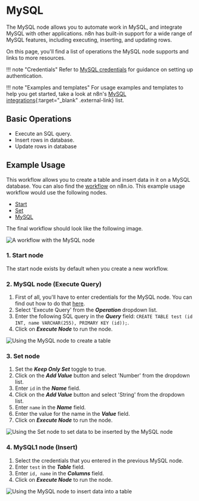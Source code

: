 # MySQL

The MySQL node allows you to automate work in MySQL, and integrate MySQL with other applications. n8n has built-in support for a wide range of MySQL features, including executing, inserting, and updating rows.

On this page, you'll find a list of operations the MySQL node supports and links to more resources.

!!! note "Credentials"
    Refer to [MySQL credentials](https://docs.n8n.io/integrations/builtin/credentials/mysql/) for guidance on setting up authentication. 

!!! note "Examples and templates"
    For usage examples and templates to help you get started, take a look at n8n's [MySQL integrations](https://n8n.io/integrations/mysql/){:target="_blank" .external-link} list.



## Basic Operations

* Execute an SQL query.
* Insert rows in database.
* Update rows in database

## Example Usage

This workflow allows you to create a table and insert data in it on a MySQL database. You can also find the [workflow](https://n8n.io/workflows/598) on n8n.io. This example usage workflow would use the following nodes.
- [Start](/integrations/builtin/core-nodes/n8n-nodes-base.start/)
- [Set](/integrations/builtin/core-nodes/n8n-nodes-base.set/)
- [MySQL]()

The final workflow should look like the following image.

![A workflow with the MySQL node](/_images/integrations/builtin/app-nodes/mysql/workflow.png)

### 1. Start node

The start node exists by default when you create a new workflow.

### 2. MySQL node (Execute Query)

1. First of all, you'll have to enter credentials for the MySQL node. You can find out how to do that [here](/integrations/builtin/credentials/mysql/).
2. Select 'Execute Query' from the ***Operation*** dropdown list.
3. Enter the following SQL query in the ***Query*** field: `CREATE TABLE test (id INT, name VARCHAR(255), PRIMARY KEY (id));`.
4. Click on ***Execute Node*** to run the node.

![Using the MySQL node to create a table](/_images/integrations/builtin/app-nodes/mysql/mysql_node.png)

### 3. Set node

1. Set the ***Keep Only Set*** toggle to true.
2. Click on the ***Add Value*** button and select 'Number' from the dropdown list.
3. Enter `id` in the ***Name*** field.
4. Click on the ***Add Value*** button and select 'String' from the dropdown list.
5. Enter `name` in the ***Name*** field.
6. Enter the value for the name in the ***Value*** field.
7. Click on ***Execute Node*** to run the node.

![Using the Set node to set data to be inserted by the MySQL node](/_images/integrations/builtin/app-nodes/mysql/set_node.png)

### 4. MySQL1 node (Insert)

1. Select the credentials that you entered in the previous MySQL node.
2. Enter `test` in the ***Table*** field.
3. Enter `id, name` in the ***Columns*** field.
4. Click on ***Execute Node*** to run the node.

![Using the MySQL node to insert data into a table](/_images/integrations/builtin/app-nodes/mysql/mysql1_node.png)
